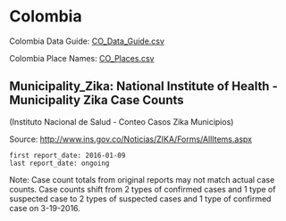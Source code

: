 # Colombia

Colombia Data Guide\: [CO_Data_Guide.csv](CO_Data_Guide.csv)

Colombia Place Names: [CO_Places.csv](CO_Places.csv)

## Municipality_Zika: National Institute of Health - Municipality Zika Case Counts
\(Instituto Nacional de Salud - Conteo Casos Zika Municipios\)

Source: <http://www.ins.gov.co/Noticias/ZIKA/Forms/AllItems.aspx>

    first report_date: 2016-01-09
    last report_date: ongoing  
  
Note: 
Case count totals from original reports may not match actual case counts.
Case counts shift from 2 types of confirmed cases and 1 type of suspected case to 2 types of suspected cases and 1 type of confirmed case on 3-19-2016.
